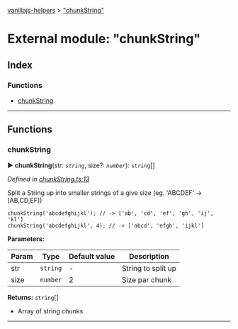 [vanillajs-helpers](../README.md) > ["chunkString"](../modules/_chunkstring_.md)



# External module: "chunkString"

## Index

### Functions

* [chunkString](_chunkstring_.md#chunkstring)



---
## Functions
<a id="chunkstring"></a>

###  chunkString

► **chunkString**(str: *`string`*, size?: *`number`*): `string`[]



*Defined in [chunkString.ts:13](https://github.com/Tokimon/vanillajs-helpers/blob/97e473e/chunkString.ts#L13)*



Split a String up into smaller strings of a give size (eg. 'ABCDEF' -> \[AB,CD,EF\])

    chunkString('abcdefghijkl'); // -> ['ab', 'cd', 'ef', 'gh', 'ij', 'kl']
    chunkString('abcdefghijkl', 4); // -> ['abcd', 'efgh', 'ijkl']


**Parameters:**

| Param | Type | Default value | Description |
| ------ | ------ | ------ | ------ |
| str | `string`  | - |   String to split up |
| size | `number`  | 2 |   Size par chunk |





**Returns:** `string`[]
- Array of string chunks






___


